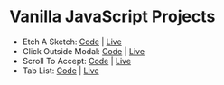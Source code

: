 # Vanilla JavaScript Projects

- Etch A Sketch: [Code](https://github.com/abhay-vats/javascript-etch-a-sketch) | [Live](https://abhay-vats.github.io/js-etch-a-sketch)
- Click Outside Modal: [Code](https://github.com/abhay-vats/javascript-click-outside-modal) | [Live](https://abhay-vats.github.io/js-click-outside-modal)
- Scroll To Accept: [Code](https://github.com/abhay-vats/javascript-scroll-to-accept) | [Live](https://abhay-vats.github.io/js-scroll-to-accept)
- Tab List: [Code](https://github.com/abhay-vats/javascript-tab-list) | [Live](https://abhay-vats.github.io/js-tab-list)
